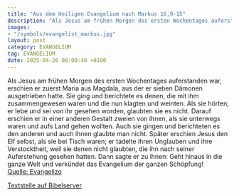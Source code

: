 ```yaml
---
title: "Aus dem Heiligen Evangelium nach Markus 16,9-15"
description: "Als Jesus am frühen Morgen des ersten Wochentages auferstanden war, erschien er zuerst Maria aus Magdala, aus der er sieben Dämonen ausgetrieben hatte. Sie ging und berichtete es denen, die mit ihm zusammengewesen waren und die nun klagten und weinten. Als sie hörten, er lebe und...."
images:
- "/symbols/evangelist_markus.jpg"
layout: post
category: EVANGELIUM
tag: EVANGELIUM
date: 2025-04-26 08:00:40 +0100
---
```

Als Jesus am frühen Morgen des ersten Wochentages auferstanden war, erschien er zuerst Maria aus Magdala, aus der er sieben Dämonen ausgetrieben hatte.
Sie ging und berichtete es denen, die mit ihm zusammengewesen waren und die nun klagten und weinten.
Als sie hörten, er lebe und sei von ihr gesehen worden, glaubten sie es nicht.<!--more-->
Darauf erschien er in einer anderen Gestalt zweien von ihnen, als sie unterwegs waren und aufs Land gehen wollten.
Auch sie gingen und berichteten es den anderen und auch ihnen glaubte man nicht.
Später erschien Jesus den Elf selbst, als sie bei Tisch waren; er tadelte ihren Unglauben und ihre Verstocktheit, weil sie denen nicht glaubten, die ihn nach seiner Auferstehung gesehen hatten.
Dann sagte er zu ihnen: Geht hinaus in die ganze Welt und verkündet das Evangelium der ganzen Schöpfung!<br>
[Quelle: Evangelizo](https://evangeliumtagfuertag.org/DE/gospel)

[Textstelle auf Bibelserver](https://www.bibleserver.com/EU/Markus16,9-15)
